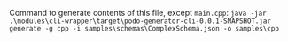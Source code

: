 Command to generate contents of this file, except `main.cpp`:
`java -jar .\modules\cli-wrapper\target\podo-generator-cli-0.0.1-SNAPSHOT.jar generate -g cpp -i samples\schemas\ComplexSchema.json -o samples\cpp`